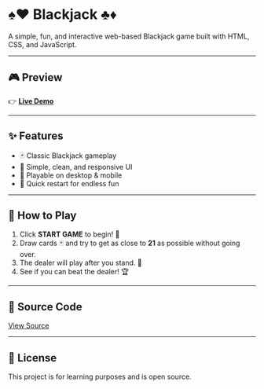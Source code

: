 # ♠️♥️ Blackjack ♣️♦️

A simple, fun, and interactive web-based Blackjack game built with HTML, CSS, and JavaScript.

---

## 🎮 Preview

👉 [**Live Demo**](https://akshaypp-3.github.io/Learning-Projects/blackjack)

---

## ✨ Features
- 🃏 Classic Blackjack gameplay
- 🎨 Simple, clean, and responsive UI
- 📱 Playable on desktop & mobile
- 🔄 Quick restart for endless fun

---

## 📝 How to Play
1. Click **START GAME** to begin! 🚦
2. Draw cards 🃏 and try to get as close to **21** as possible without going over.
3. The dealer will play after you stand. 🤖
4. See if you can beat the dealer! 🏆

---

## 📂 Source Code
[View Source](https://github.com/akshaypp-3/Learning-Projects/tree/main/blackjack)

---

## 📜 License
This project is for learning purposes and is open source.
